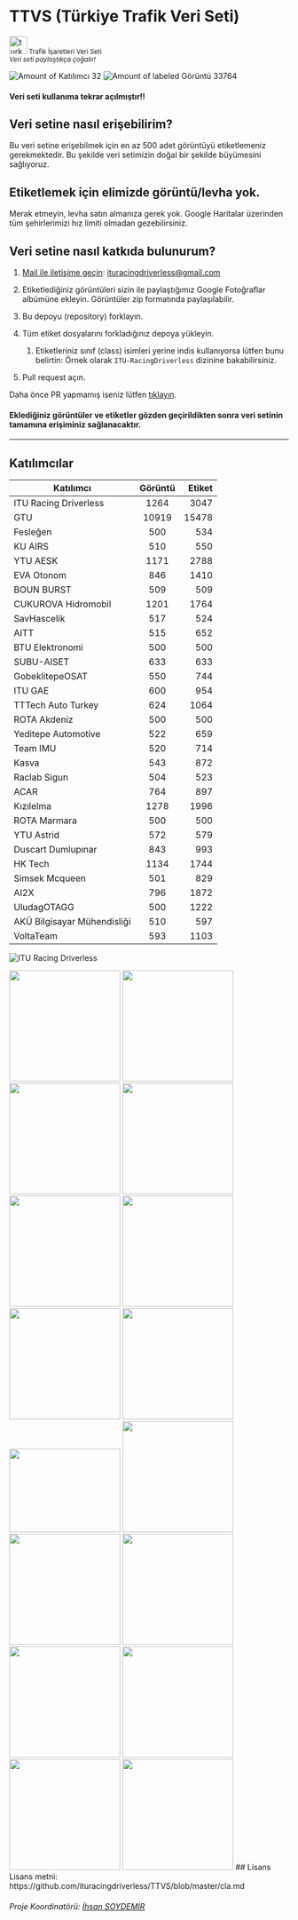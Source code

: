 # TTVS (Türkiye Trafik Veri Seti)
<a href="https://imgbb.com/"><img src="https://cdn.webshopapp.com/shops/94414/files/54949672/turkey-flag-icon-free-download.jpg" alt="turkey-flag-icon-32" border="0" height=32 ></a><small> Trafik İşaretleri Veri Seti </small> <br>
<sub> <i> Veri seti paylaştıkça çoğalır! </i></sub>

![Amount of Katılımcı 32](https://img.shields.io/badge/Katılımcı-32-green.svg)
![Amount of labeled Görüntü 33764](https://img.shields.io/badge/Görüntü-33764-blue.svg)

#### Veri seti kullanıma tekrar açılmıştır!!

## Veri setine nasıl erişebilirim?
Bu veri setine erişebilmek için en az 500 adet görüntüyü etiketlemeniz gerekmektedir. Bu şekilde veri setimizin doğal bir şekilde büyümesini sağlıyoruz.

## Etiketlemek için elimizde görüntü/levha yok.
Merak etmeyin, levha satın almanıza gerek yok. Google Haritalar üzerinden tüm şehirlerimizi hız limiti olmadan gezebilirsiniz.


## Veri setine nasıl katkıda bulunurum?

1. [Mail ile iletişime geçin](mailto:ituracingdriverless@gmail.com): ituracingdriverless@gmail.com
1. Etiketlediğiniz görüntüleri sizin ile paylaştığımız Google Fotoğraflar albümüne ekleyin. Görüntüler zip formatında paylaşılabilir.
1. Bu depoyu (repository) forklayın. 
1. Tüm etiket dosyalarını forkladığınız depoya yükleyin.
    1. Etiketleriniz sınıf (class) isimleri yerine indis kullanıyorsa lütfen bunu belirtin: Örnek olarak `ITU-RacingDriverless` dizinine bakabilirsiniz.
    
1. Pull request açın. 

Daha önce PR yapmamış iseniz lütfen [tıklayın](https://youtu.be/N_qEmSRsFlI).
<h4>Eklediğiniz görüntüler ve etiketler gözden geçirildikten sonra <b>veri setinin tamamına</b> erişiminiz sağlanacaktır.</h4>

--------------------------------

## Katılımcılar


| Katılımcı                   | Görüntü | Etiket |
|-----------------------------|:-------:| -----: |
| ITU Racing Driverless       |  1264   | 3047   |[url=https://hizliresim.com/Kq0T6y][img]https://i.hizliresim.com/Kq0T6y.png[/img][/url]
| GTU                         |  10919  | 15478    |
| Fesleğen                    |   500   | 534    |
| KU AIRS                     |   510   | 550 |
| YTU AESK                    |  1171   | 2788 |
| EVA Otonom                  |   846   | 1410 | 
| BOUN BURST                  |   509   | 509 |
| CUKUROVA Hidromobil         |  1201   | 1764 |
| SavHascelik                 |   517   | 524 |
| AITT                        |   515   | 652 |
| BTU Elektronomi             |   500   | 500|
| SUBU-AISET                  |   633   | 633 |
| GobeklitepeOSAT             |   550   | 744 |
| ITU GAE                     |   600   | 954 |
| TTTech Auto Turkey          |   624   | 1064 |
| ROTA Akdeniz                |   500   | 500
| Yeditepe Automotive         |   522   | 659 |
| Team IMU                    |   520   | 714 |
| Kasva                       |   543   | 872 |
| Raclab Sigun                |   504   | 523 |
| ACAR                        |   764   | 897 |
| Kızılelma                   |  1278   | 1996 |
| ROTA Marmara                |   500   | 500 |
| YTU Astrid                  |   572   | 579 |
| Duscart Dumlupınar          |   843   | 993 |
| HK Tech                     |  1134   | 1744 |
| Simsek Mcqueen              |   501   | 829 | 
| AI2X                        |   796   | 1872 |
| UludagOTAGG                 |   500   | 1222 |
| AKÜ Bilgisayar Mühendisliği |   510   | 597 |
| VoltaTeam                   |   593   | 1103 |

![ITU Racing Driverless](https://avatars0.githubusercontent.com/u/60224556?s=200&v=4 "ITU Racing Driverless")
<!---
<img src="https://img.techpowerup.org/200320/gtu-logo.png" width="250" height='200'>
<br>
<img src="https://img.techpowerup.org/200529/air.png" width="200" height='200'>
<br>
<img src="https://img.techpowerup.org/200529/feslegen.png" width="200" height='200'>
<br>
<img src="https://img.techpowerup.org/200814/download.png" width="200" height='200'>
<img src="https://img.techpowerup.org/200816/evalogo.png" width="200" height='200'>
<img src="https://img.techpowerup.org/201112/hydromobilelogotransparan.png" width="200" height='200'>
-->
<img src="https://i.ibb.co/8Mnb2x0/aitt-logo.jpg" width="200" height='200'>
<img src="https://i.ibb.co/Hhf8C1j/1608217690955.jpg" width="200" height='200'>
<img src="https://i.ibb.co/YWWMKy8/gaelogo.jpg" width="200" height='200'>
<img src="https://i.ibb.co/D8N83ZL/tttech-auto-s.jpg" width="200" height='200'>
<img src="https://i.ibb.co/Njs6byX/rota.jpg" width="200" height='200'></a>
<img src="https://i.ibb.co/DYh3Zkp/team-imu2.jpg" width="200" height='200'></a>
<img src="https://i.hizliresim.com/587kqva.png" width="200" height='200'>
<img src="https://i.ibb.co/gSNT7rb/logopng.png" width="200" height='200'>
<img src="https://user-images.githubusercontent.com/60902294/117417813-65b4dc80-af23-11eb-8092-7696a2c0b2b8.png" width="200" height='150'>
<img src="https://i.ibb.co/Tb3xVKs/logo.png" width="200" height='200'>
<img src="https://i.ibb.co/gvZfG5m/YTU-Astrid.jpg" width="200" height='200'>
<img src="https://i.ibb.co/9cK1Kyp/DUSCART.jpg" width="200" height='200'>
<img src="https://i.ibb.co/Vxy2nJX/osat-gobeklitepe.jpg" width="200" height='200'>
<img src="https://i.ibb.co/6m8p1MN/hktech-square.png" width="200" height='200'>
<img src="https://i.ibb.co/6cnSymf1/otagg-Logo.png" width="200" height='200'>
<img src="https://i.ibb.co/Qj1dscdD/Volta-TEAM-b.png" width="200" height='200'>
## Lisans
Lisans metni: https://github.com/ituracingdriverless/TTVS/blob/master/cla.md

###### Proje Koordinatörü: [İhsan SOYDEMİR](https://github.com/Isydmr)
